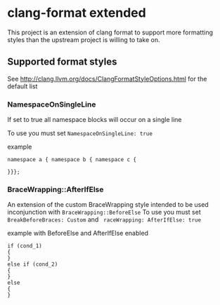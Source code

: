 # clang-format extended

This project is an extension of clang format to support more formatting styles
than the upstream project is willing to take on.

## Supported format styles

See http://clang.llvm.org/docs/ClangFormatStyleOptions.html for the default list

### NamespaceOnSingleLine

If set to true all namespace blocks will occur on a single line

To use you must set `NamespaceOnSingleLine: true`

example
```
namespace a { namespace b { namespace c {
   
}}};
```

### BraceWrapping::AfterIfElse

An extension of the custom BraceWrapping style intended to be used inconjunction with `BraceWrapping::BeforeElse`
To use you must set `BreakBeforeBraces: Custom` and ` raceWrapping: AfterIfElse: true`

example with BeforeElse and AfterIfElse enabled
```
if (cond_1)
{
}
else if (cond_2)
{
}
else
{
}
```
